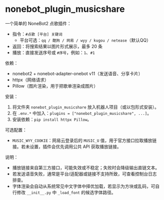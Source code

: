 # nonebot_plugin_musicshare

一个简单的 NoneBot2 点歌插件：

- 指令：`#点歌 [平台] 关键词`
  - 平台可选：`qq / 酷狗 / 网易 / wyy / kugou / netease`（默认QQ）
- 返回：将搜索结果以图片形式展示，最多 20 条
- 播放：直接发送序号或 `#序号`，例如：`1`、`#1`

依赖：

- nonebot2 + nonebot-adapter-onebot v11（发送语音、分享卡片）
- httpx（网络请求）
- Pillow（图片渲染，用于把歌单渲染成图片）

安装：

1. 将文件夹 `nonebot_plugin_musicshare` 放入机器人项目（或以包形式安装）。
2. 在 `.env.*` 中加入：`plugins = ["nonebot_plugin_musicshare", ...]`。
3. 安装依赖：`pip install httpx Pillow`。

可选配置：

- `MUSIC_WYY_COOKIE`：网易云登录后的 `MUSIC_U` 值，用于官方接口拉取播放链接。若未设置，插件会优先调用公共 API 获取播放链接。

说明：

- 播放链接来自第三方接口，可能失效或不稳定；失败时会降级输出直链文本。
- 若发送语音失败，通常是平台/适配器或链接不支持所致，可查看控制台日志排查。
- 字体渲染会自动从系统常见中文字体中择优加载，若显示为方块或乱码，可自行修改 `__init__.py` 中 `_load_font` 的候选字体路径。
